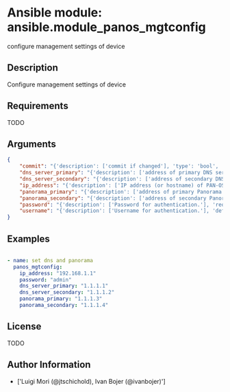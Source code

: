 # Ansible module: ansible.module_panos_mgtconfig


configure management settings of device

## Description

Configure management settings of device

## Requirements

TODO

## Arguments

``` json
{
    "commit": "{'description': ['commit if changed'], 'type': 'bool', 'default': True}",
    "dns_server_primary": "{'description': ['address of primary DNS server']}",
    "dns_server_secondary": "{'description': ['address of secondary DNS server']}",
    "ip_address": "{'description': ['IP address (or hostname) of PAN-OS device.'], 'required': True}",
    "panorama_primary": "{'description': ['address of primary Panorama server']}",
    "panorama_secondary": "{'description': ['address of secondary Panorama server']}",
    "password": "{'description': ['Password for authentication.'], 'required': True}",
    "username": "{'description': ['Username for authentication.'], 'default': 'admin'}",
}
```

## Examples


``` yaml

- name: set dns and panorama
  panos_mgtconfig:
    ip_address: "192.168.1.1"
    password: "admin"
    dns_server_primary: "1.1.1.1"
    dns_server_secondary: "1.1.1.2"
    panorama_primary: "1.1.1.3"
    panorama_secondary: "1.1.1.4"

```

## License

TODO

## Author Information
  - ['Luigi Mori (@jtschichold), Ivan Bojer (@ivanbojer)']
